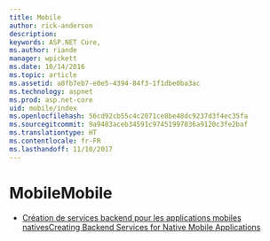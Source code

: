 ```yaml
---
title: Mobile
author: rick-anderson
description: 
keywords: ASP.NET Core,
ms.author: riande
manager: wpickett
ms.date: 10/14/2016
ms.topic: article
ms.assetid: a8fb7eb7-e0e5-4394-84f3-1f1dbe0ba3ac
ms.technology: aspnet
ms.prod: asp.net-core
uid: mobile/index
ms.openlocfilehash: 56cd92cb55c4c2071ce8be48dc9237d3f4ec35fa
ms.sourcegitcommit: 9a9483aceb34591c97451997036a9120c3fe2baf
ms.translationtype: HT
ms.contentlocale: fr-FR
ms.lasthandoff: 11/10/2017
---
```

# <a name="mobile"></a><span data-ttu-id="06788-103">Mobile</span><span class="sxs-lookup"><span data-stu-id="06788-103">Mobile</span></span>

*   [<span data-ttu-id="06788-104">Création de services backend pour les applications mobiles natives</span><span class="sxs-lookup"><span data-stu-id="06788-104">Creating Backend Services for Native Mobile Applications</span></span>](native-mobile-backend.md)
